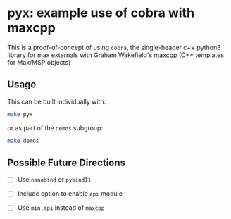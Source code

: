 # pyx: example use of cobra with maxcpp

This is a proof-of-concept of using `cobra`, the single-header c++ python3 library for max externals with Graham Wakefield's [maxcpp](https://github.com/grrrwaaa/maxcpp) (C++ templates for Max/MSP objects)

## Usage

This can be built individually with:

```sh
make pyx
```

or as part of the `demos` subgroup:

```sh
make demos
```

## Possible Future Directions

- [ ] Use `nanobind` or `pybind11`

- [ ] Include option to enable `api` module

- [ ] Use `min.api` instead of `maxcpp`
